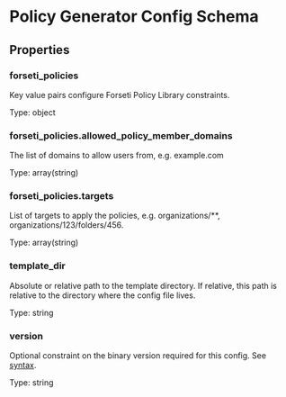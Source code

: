 # Policy Generator Config Schema

<!-- These files are auto generated -->

## Properties

### forseti_policies

Key value pairs configure Forseti Policy Library constraints.

Type: object

### forseti_policies.allowed_policy_member_domains

The list of domains to allow users from, e.g. example.com

Type: array(string)

### forseti_policies.targets

List of targets to apply the policies, e.g. organizations/**,
organizations/123/folders/456.

Type: array(string)

### template_dir

Absolute or relative path to the template directory. If relative, this path
is relative to the directory where the config file lives.

Type: string

### version

Optional constraint on the binary version required for this config.
See [syntax](https://www.terraform.io/docs/configuration/version-constraints.html).

Type: string
